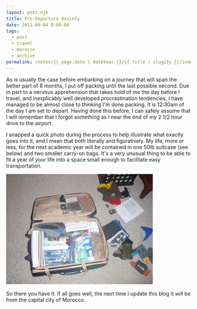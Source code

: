 ```yaml
---
layout: post.njk
title: Pre-Departure Anxiety
date: 2011-09-04 8:00:00
tags:
  - post
  - travel
  - morocco
  - archive
permalink: /notes/{{ page.date | dateYear }}/{{ title | slugify }}/index.html
---
```


As is usually the case before embarking on a journey that will span the better part of 8 months, I put off packing until the last possible second. Due in part to a nervous apprehension that takes hold of me the day before I travel, and inexplicably well developed procrastination tendencies, I have managed to be almost close to thinking I'm done packing. It is 12:30am of the day I am set to depart. Having done this before, I can safely assume that I will remember that I forgot something as I near the end of my 2 1/2 hour drive to the airport.

I snapped a quick photo during the process to help illustrate what exactly goes into it, and I mean that both literally and figuratively. My life, more or less, for the next academic year will be contained in one 50lb suitcase (see below) and two smaller carry-on bags. It's a very unusual thing to be able to fit a year of your life into a space small enough to facilitate easy transportation.

<div><img src="/img/blog-archive/bags.jpg" class="blog-pic container" /></div>

So there you have it. If all goes well, the next time I update this blog it will be from the capital city of Morocco.
